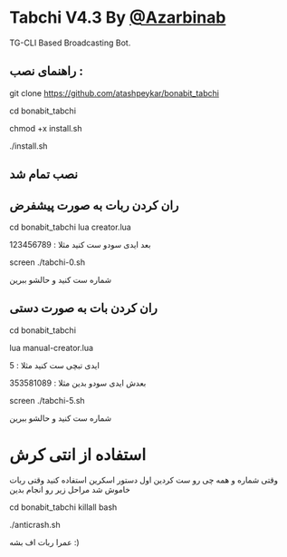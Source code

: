 # Tabchi V4.3 By [@Azarbinab](Https://T.Me/Azarbinab)

TG-CLI Based Broadcasting Bot.

## راهنمای نصب :

git clone https://github.com/atashpeykar/bonabit_tabchi

cd bonabit_tabchi

chmod +x install.sh

./install.sh

## نصب تمام شد

## ران کردن ربات به صورت پیشفرض

cd bonabit_tabchi
lua creator.lua

بعد ایدی سودو ست کنید مثلا : 123456789

screen ./tabchi-0.sh

شماره ست کنید و حالشو ببرین

## ران کردن بات به صورت دستی

cd bonabit_tabchi

lua manual-creator.lua

ایدی تبچی ست کنید مثلا : 5

بعدش ایدی سودو بدین مثلا : 353581089

screen ./tabchi-5.sh

شماره ست کنید و حالشو ببرین

# استفاده از انتی کرش

وقتی شماره و همه چی رو ست کردین اول دستور اسکرین استفاده کنید وقتی ربات خاموش شد مراحل زیر رو انجام بدین

cd bonabit_tabchi
killall bash

./anticrash.sh

عمرا ربات اف بشه :)
